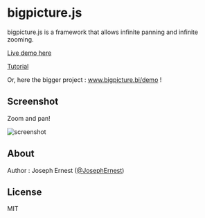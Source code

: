 bigpicture.js
=============

bigpicture.js is a framework that allows infinite panning and infinite zooming. 
 
[Live demo here](http://josephernest.github.io/bigpicture.js/bigpicture.html)

[Tutorial](http://josephernest.github.io/bigpicture.js/bigpicture-tutorial.html)

Or, here the bigger project : www.bigpicture.bi/demo !

Screenshot
----

Zoom and pan!

![screenshot](http://gget.it/rm8b9h2o/3.jpg)


About
----

Author : Joseph Ernest ([@JosephErnest](http:/twitter.com/JosephErnest))

License
----
MIT